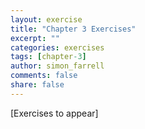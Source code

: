 ```yaml
---
layout: exercise
title: "Chapter 3 Exercises"
excerpt: ""
categories: exercises
tags: [chapter-3]
author: simon_farrell
comments: false
share: false
---
```


[Exercises to appear]